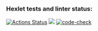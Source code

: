 ### Hexlet tests and linter status:
[![Actions Status](https://github.com/seeu359/python-project-51/workflows/hexlet-check/badge.svg)](https://github.com/seeu359/python-project-51/actions)
<a href="https://codeclimate.com/github/seeu359/python-project-51/maintainability"><img src="https://api.codeclimate.com/v1/badges/6e2c7754ff1825bb3231/maintainability" /></a>
[![code-check](https://github.com/seeu359/python-project-51/actions/workflows/lint_and_pytest_check.yml/badge.svg)](https://github.com/seeu359/python-project-51/actions/workflows/lint_and_pytest_check.yml)